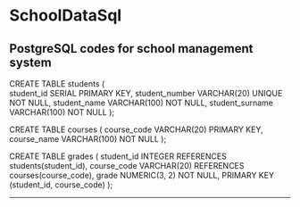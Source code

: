 # SchoolDataSql
PostgreSQL codes for school management system
-----------------------------------------------
CREATE TABLE students ( <br>
    student_id SERIAL PRIMARY KEY,
    student_number VARCHAR(20) UNIQUE NOT NULL,
    student_name VARCHAR(100) NOT NULL,
	student_surname VARCHAR(100) NOT NULL
);

CREATE TABLE courses (
    course_code VARCHAR(20) PRIMARY KEY,
    course_name VARCHAR(100) NOT NULL
);

CREATE TABLE grades (
    student_id INTEGER REFERENCES students(student_id),
    course_code VARCHAR(20) REFERENCES courses(course_code),
    grade NUMERIC(3, 2) NOT NULL,
    PRIMARY KEY (student_id, course_code)
);

-----------------------------------------------
